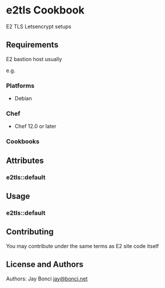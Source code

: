 # e2tls Cookbook

E2 TLS Letsencrypt setups

## Requirements

E2 bastion host usually

e.g.
### Platforms

- Debian

### Chef

- Chef 12.0 or later

### Cookbooks

## Attributes

### e2tls::default

## Usage

### e2tls::default

## Contributing

You may contribute under the same terms as E2 site code itself

## License and Authors

Authors: Jay Bonci <jay@bonci.net>

